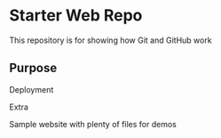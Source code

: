 # Starter Web Repo

This repository is for showing how Git and GitHub work

## Purpose

Deployment

Extra

Sample website with plenty of files for demos
